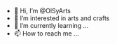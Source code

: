- 👋 Hi, I’m @OlSyArts
- 👀 I’m interested in arts and crafts
- 🌱 I’m currently learning ...
- 📫 How to reach me ...

<!---
OlSyArts/OlSyArts is a ✨ special ✨ repository because its `README.md` (this file) appears on your GitHub profile.
You can click the Preview link to take a look at your changes.
--->

